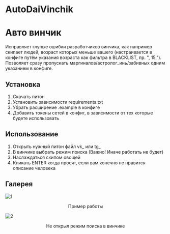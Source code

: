 # AutoDaiVinchik
<h1>Авто винчик</h1>

Исправляет глупые ошибки разработчиков винчика, как например скипает людей, возраст которых меньше вашего (настраивается в конфиге путём указания возраста как фильтра в BLACKLIST, пр. ", 15,"). Позволяет сразу пропускать маргиналов/астролог_инь/забивных одним указанием в конфиге.

<h2>Установка</h2>

1. Скачать питон
2. Установить зависимости requirements.txt
3. Убрать расширение .example в конфиге
4. Добавить токены сетей в конфиг, в зависимости от тех которые будете использовать

<h2>Использование</h2>

1. Открыть нужный питон файл vk_ или tg_
2. В винчике выбрать режим поиска (Важно! Иначе работать не будет)
3. Наслаждаться скипом овощей
4. Кликать ENTER когда просят, если вам конечно не нравится описание человека

<h2>Галерея</h2>

![1](https://user-images.githubusercontent.com/59798021/137801243-f3068157-bdda-45f9-a1a3-897b8dd4161f.png)

<p align="center">Пример работы</p>

![2](https://user-images.githubusercontent.com/59798021/137801261-e23ae881-7b46-4639-81a4-0847c59ab855.png)

<p align="center">Не открыл режим поиска в винчике</p>
